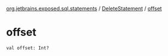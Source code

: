 [org.jetbrains.exposed.sql.statements](../index.md) / [DeleteStatement](index.md) / [offset](.)

# offset

`val offset: Int?`